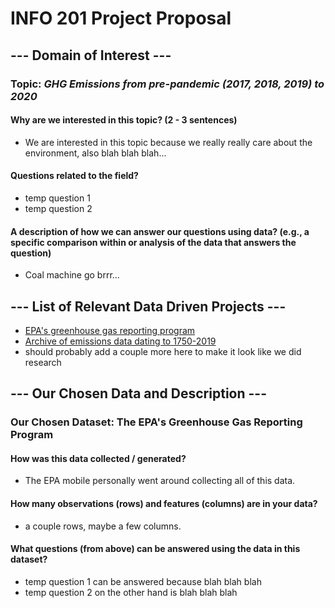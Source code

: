 <!--
CHECKLIST:
--- Project Set Up
[*] 1pt - Successfully creates repository and adds all group members to the repo
[*] 1pt - Uses well formatted markdown throughout this document (headers for each section, lists where appropriate, hyperlinked words, etc.)
--- Domain of Interest
[] 1pt - Describes in at least 2 - 3 sentences why the group is interested in this area
[] 2pts each - Relevant data driven projects
[] 1pt each - Question is related to the field
[] 1pt each - Describes how the question can be answered using data (e.g., a specific comparison within or analysis of the data that answers the question)
--- Finding Data
[] 1pt each - Link to URL where data is from, and download the data into the project repo in a data/ folder
[] 1pt each - Description of how was the data collected or generated
[] 1pt each - How many observations (rows) and features (columns) are in your data
[] 2pts each - What questions (from above) can be answered using the data in this dataset
-->

# INFO 201 Project Proposal

## --- Domain of Interest ---

### Topic: _GHG Emissions from pre-pandemic (2017, 2018, 2019) to 2020_

#### Why are we interested in this topic? (2 - 3 sentences)

* We are interested in this topic because we really really care about the environment, also blah blah blah...

#### Questions related to the field?

* temp question 1
* temp question 2

#### A description of how we can answer our questions using data? (e.g., a specific comparison within or analysis of the data that answers the question)

* Coal machine go brrr...

## --- List of Relevant Data Driven Projects ---

* [EPA's greenhouse gas reporting program](https://www.epa.gov/ghgreporting/data-sets)
* [Archive of emissions data dating to 1750-2019](https://www.kaggle.com/srikantsahu/co2-and-ghg-emission-data)
* should probably add a couple more here to make it look like we did research


## --- Our Chosen Data and Description ---

### Our Chosen Dataset: The EPA's Greenhouse Gas Reporting Program

#### How was this data collected / generated?

* The EPA mobile personally went around collecting all of this data.

#### How many observations (rows) and features (columns) are in your data?

* a couple rows, maybe a few columns.

#### What questions (from above) can be answered using the data in this dataset?

* temp question 1 can be answered because blah blah blah
* temp question 2 on the other hand is blah blah blah
